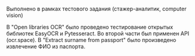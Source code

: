 Выполнено в рамках тестового задания (стажер-аналитик, computer vision)

В "Open libraries OCR" было проведено тестирование открытых библиотек EasyOCR и Pytesseract. Во второй части был применен API (ocr.space).
В "Extract surname from passport" было произведено извлечение ФИО из паспорта.
